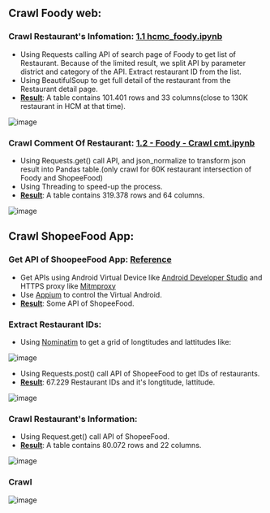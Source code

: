<!-- # Ho Chi Minh Restaurant Analysis -->
## Crawl Foody web:
### Crawl Restaurant's Infomation: [1.1 hcmc_foody.ipynb](https://github.com/daoquocphong3/Projects/blob/main/Restaurant%20Analysis%20(long%20project)/Code/1.1%20hcmc_foody.ipynb)
- Using Requests calling API of search page of Foody to get list of Restaurant. Because of the limited result, we split API by parameter district and category of the API. Extract restaurant ID from the list.
- Using BeautifulSoup to get full detail of the restaurant from the Restaurant detail page.
- <ins>**Result**</ins>: A table contains 101.401 rows and 33 columns(close to 130K restaurant in HCM at that time).

![image](https://user-images.githubusercontent.com/55779400/220302237-8b923a38-cbe9-48ef-9eaa-23b12661e80a.png)

### Crawl Comment Of Restaurant: [1.2 - Foody - Crawl cmt.ipynb](https://github.com/daoquocphong3/Projects/blob/main/Restaurant%20Analysis%20(long%20project)/Code/1.2%20-%20Foody%20-%20Crawl%20cmt.ipynb)
- Using Requests.get() call API, and json_normalize to transform json result into Pandas table.(only crawl for 60K restaurant intersection of Foody and ShopeeFood)
- Using Threading to speed-up the process.
- <ins>**Result**</ins>: A table contains 319.378 rows and 64 columns.
   
![image](https://user-images.githubusercontent.com/55779400/220302474-eddd8bfc-079b-4321-953f-05fe92676b1e.png)
## Crawl ShopeeFood App:
### Get API of ShoopeeFood App: [Reference](https://www.xbyte.io/how-to-scrape-data-from-mobile-apps.php)
- Get APIs using Android Virtual Device like [Android Developer Studio](https://developer.android.com/studio/) and HTTPS proxy like [Mitmproxy](https://mitmproxy.org/) 
- Use [Appium](https://appium.io/) to control the Virtual Android.
- <ins>**Result**</ins>: Some API of ShopeeFood.

### Extract Restaurant IDs:
- Using [Nominatim](https://nominatim.org/) to get a grid of longtitudes and lattitudes like:

![image](https://user-images.githubusercontent.com/55779400/220310132-475f8532-1925-42fe-8a2e-b707eee2eea3.png)

- Using Requests.post() call API of ShopeeFood to get IDs of restaurants.
- <ins>**Result**</ins>: 67.229 Restaurant IDs and it's longtitude, lattitude.

![image](https://user-images.githubusercontent.com/55779400/220312115-505a12f0-e95f-4ac5-8eef-19657bd9e217.png)

### Crawl Restaurant's Information:
- Using Request.get() call API of ShopeeFood.
- <ins>**Result**</ins>: A table contains 80.072 rows and 22 columns. 

![image](https://user-images.githubusercontent.com/55779400/220314126-40f3da9d-c976-402f-aeee-1c6b3b1a5b38.png)

### Crawl 



![image](https://user-images.githubusercontent.com/55779400/220056980-810b1316-4fa5-4456-a971-312821c33a56.png)
